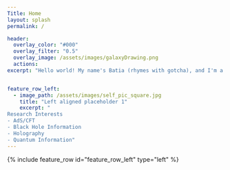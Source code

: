 ```yaml
---
Title: Home
layout: splash
permalink: /

header:
  overlay_color: "#000"
  overlay_filter: "0.5"
  overlay_image: /assets/images/galaxyDrawing.png
  actions:
excerpt: "Hello world! My name's Batia (rhymes with gotcha), and I'm a physics grad student. Please enjoy my website!"


feature_row_left:
  - image_path: /assets/images/self_pic_square.jpg
    title: "Left aligned placeholder 1"
    excerpt: "
Research Interests
- AdS/CFT
- Black Hole Information
- Holography
- Quantum Information"
---
```


{% include feature_row id="feature_row_left" type="left" %}
